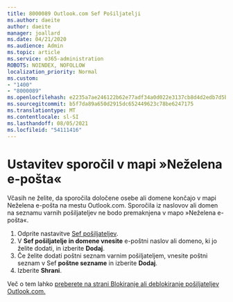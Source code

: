 ```yaml
---
title: 8000089 Outlook.com Sef Pošiljatelji
ms.author: daeite
author: daeite
manager: joallard
ms.date: 04/21/2020
ms.audience: Admin
ms.topic: article
ms.service: o365-administration
ROBOTS: NOINDEX, NOFOLLOW
localization_priority: Normal
ms.custom:
- "1400"
- "8000089"
ms.openlocfilehash: e2235a7ae246122b62e77adf34a0d022e3137cb8d4d2edb7d5b5db4d78bc42e9
ms.sourcegitcommit: b5f7da89a650d2915dc652449623c78be6247175
ms.translationtype: MT
ms.contentlocale: sl-SI
ms.lasthandoff: 08/05/2021
ms.locfileid: "54111416"
---
```

# <a name="stop-messages-from-going-into-your-junk-email-folder"></a>Ustavitev sporočil v mapi »Neželena e-pošta«

Včasih ne želite, da sporočila določene osebe ali domene končajo v mapi Neželena e-pošta na mestu Outlook.com. Sporočila iz naslovov ali domen na seznamu varnih pošiljateljev ne bodo premaknjena v mapo »Neželena e-pošta«.

1. Odprite nastavitve [Sef pošiljateljev](https://go.microsoft.com/fwlink/?linkid=2035804).
2. V **Sef pošiljatelje in domene vnesite** e-poštni naslov ali domeno, ki jo želite dodati, in izberite **Dodaj**.
3. Če želite dodati poštni seznam varnim pošiljateljem, vnesite poštni seznam v Sef **poštne sezname** in izberite **Dodaj**.
4. Izberite **Shrani**.

Več o tem lahko [preberete na strani Blokiranje ali deblokiranje pošiljateljev Outlook.com.](https://support.office.com/article/afba1c94-77bb-4f50-8b85-057cf52f4d5e?wt.mc_id=Office_Outlook_com_Alchemy)